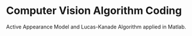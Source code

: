 # Computer Vision Algorithm Coding

Active Appearance Model and Lucas-Kanade Algorithm applied in Matlab.
